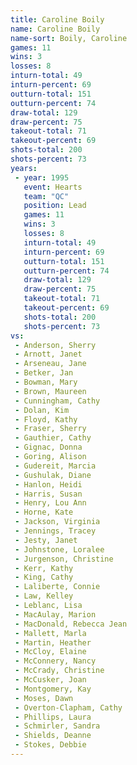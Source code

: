 ```yaml
---
title: Caroline Boily
name: Caroline Boily
name-sort: Boily, Caroline
games: 11
wins: 3
losses: 8
inturn-total: 49
inturn-percent: 69
outturn-total: 151
outturn-percent: 74
draw-total: 129
draw-percent: 75
takeout-total: 71
takeout-percent: 69
shots-total: 200
shots-percent: 73
years:
 - year: 1995
   event: Hearts
   team: "QC"
   position: Lead
   games: 11
   wins: 3
   losses: 8
   inturn-total: 49
   inturn-percent: 69
   outturn-total: 151
   outturn-percent: 74
   draw-total: 129
   draw-percent: 75
   takeout-total: 71
   takeout-percent: 69
   shots-total: 200
   shots-percent: 73
vs:
 - Anderson, Sherry
 - Arnott, Janet
 - Arseneau, Jane
 - Betker, Jan
 - Bowman, Mary
 - Brown, Maureen
 - Cunningham, Cathy
 - Dolan, Kim
 - Floyd, Kathy
 - Fraser, Sherry
 - Gauthier, Cathy
 - Gignac, Donna
 - Goring, Alison
 - Gudereit, Marcia
 - Gushulak, Diane
 - Hanlon, Heidi
 - Harris, Susan
 - Henry, Lou Ann
 - Horne, Kate
 - Jackson, Virginia
 - Jennings, Tracey
 - Jesty, Janet
 - Johnstone, Loralee
 - Jurgenson, Christine
 - Kerr, Kathy
 - King, Cathy
 - Laliberte, Connie
 - Law, Kelley
 - Leblanc, Lisa
 - MacAulay, Marion
 - MacDonald, Rebecca Jean
 - Mallett, Marla
 - Martin, Heather
 - McCloy, Elaine
 - McConnery, Nancy
 - McCrady, Christine
 - McCusker, Joan
 - Montgomery, Kay
 - Moses, Dawn
 - Overton-Clapham, Cathy
 - Phillips, Laura
 - Schmirler, Sandra
 - Shields, Deanne
 - Stokes, Debbie
---
```

